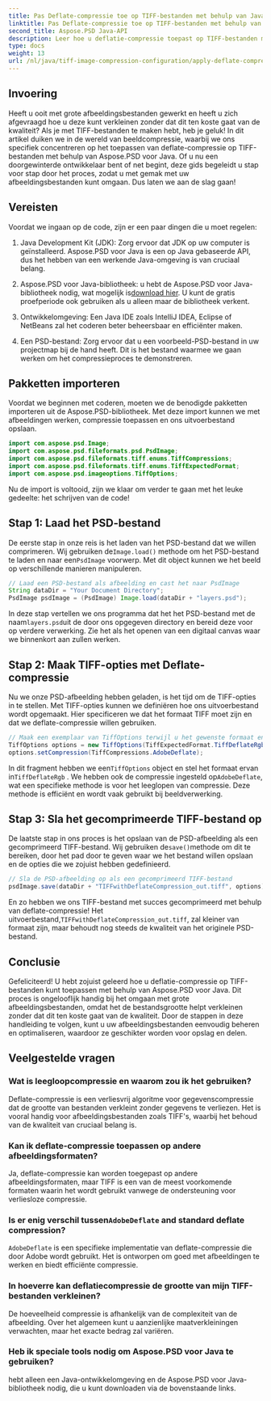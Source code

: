 ```yaml
---
title: Pas Deflate-compressie toe op TIFF-bestanden met behulp van Java
linktitle: Pas Deflate-compressie toe op TIFF-bestanden met behulp van Java
second_title: Aspose.PSD Java-API
description: Leer hoe u deflatie-compressie toepast op TIFF-bestanden met behulp van Aspose.PSD voor Java. Volg onze stapsgewijze handleiding om de bestandsgrootte efficiënt te verkleinen zonder kwaliteitsverlies.
type: docs
weight: 13
url: /nl/java/tiff-image-compression-configuration/apply-deflate-compression-tiff-files/
---
```

## Invoering

Heeft u ooit met grote afbeeldingsbestanden gewerkt en heeft u zich afgevraagd hoe u deze kunt verkleinen zonder dat dit ten koste gaat van de kwaliteit? Als je met TIFF-bestanden te maken hebt, heb je geluk! In dit artikel duiken we in de wereld van beeldcompressie, waarbij we ons specifiek concentreren op het toepassen van deflate-compressie op TIFF-bestanden met behulp van Aspose.PSD voor Java. Of u nu een doorgewinterde ontwikkelaar bent of net begint, deze gids begeleidt u stap voor stap door het proces, zodat u met gemak met uw afbeeldingsbestanden kunt omgaan. Dus laten we aan de slag gaan!

## Vereisten

Voordat we ingaan op de code, zijn er een paar dingen die u moet regelen:

1. Java Development Kit (JDK): Zorg ervoor dat JDK op uw computer is geïnstalleerd. Aspose.PSD voor Java is een op Java gebaseerde API, dus het hebben van een werkende Java-omgeving is van cruciaal belang.
   
2.  Aspose.PSD voor Java-bibliotheek: u hebt de Aspose.PSD voor Java-bibliotheek nodig, wat mogelijk is[download hier](https://releases.aspose.com/psd/java/). U kunt de gratis proefperiode ook gebruiken als u alleen maar de bibliotheek verkent.

3. Ontwikkelomgeving: Een Java IDE zoals IntelliJ IDEA, Eclipse of NetBeans zal het coderen beter beheersbaar en efficiënter maken.

4. Een PSD-bestand: Zorg ervoor dat u een voorbeeld-PSD-bestand in uw projectmap bij de hand heeft. Dit is het bestand waarmee we gaan werken om het compressieproces te demonstreren.

## Pakketten importeren

Voordat we beginnen met coderen, moeten we de benodigde pakketten importeren uit de Aspose.PSD-bibliotheek. Met deze import kunnen we met afbeeldingen werken, compressie toepassen en ons uitvoerbestand opslaan.

```java
import com.aspose.psd.Image;
import com.aspose.psd.fileformats.psd.PsdImage;
import com.aspose.psd.fileformats.tiff.enums.TiffCompressions;
import com.aspose.psd.fileformats.tiff.enums.TiffExpectedFormat;
import com.aspose.psd.imageoptions.TiffOptions;
```

Nu de import is voltooid, zijn we klaar om verder te gaan met het leuke gedeelte: het schrijven van de code!

## Stap 1: Laad het PSD-bestand

 De eerste stap in onze reis is het laden van het PSD-bestand dat we willen comprimeren. Wij gebruiken de`Image.load()` methode om het PSD-bestand te laden en naar een`PsdImage` voorwerp. Met dit object kunnen we het beeld op verschillende manieren manipuleren.

```java
// Laad een PSD-bestand als afbeelding en cast het naar PsdImage
String dataDir = "Your Document Directory";
PsdImage psdImage = (PsdImage) Image.load(dataDir + "layers.psd");
```

 In deze stap vertellen we ons programma dat het het PSD-bestand met de naam`layers.psd`uit de door ons opgegeven directory en bereid deze voor op verdere verwerking. Zie het als het openen van een digitaal canvas waar we binnenkort aan zullen werken.

## Stap 2: Maak TIFF-opties met Deflate-compressie

Nu we onze PSD-afbeelding hebben geladen, is het tijd om de TIFF-opties in te stellen. Met TIFF-opties kunnen we definiëren hoe ons uitvoerbestand wordt opgemaakt. Hier specificeren we dat het formaat TIFF moet zijn en dat we deflate-compressie willen gebruiken.

```java
// Maak een exemplaar van TiffOptions terwijl u het gewenste formaat en de gewenste compressie opgeeft
TiffOptions options = new TiffOptions(TiffExpectedFormat.TiffDeflateRgb);
options.setCompression(TiffCompressions.AdobeDeflate);
```

 In dit fragment hebben we een`TiffOptions` object en stel het formaat ervan in`TiffDeflateRgb` . We hebben ook de compressie ingesteld op`AdobeDeflate`, wat een specifieke methode is voor het leeglopen van compressie. Deze methode is efficiënt en wordt vaak gebruikt bij beeldverwerking.

## Stap 3: Sla het gecomprimeerde TIFF-bestand op

 De laatste stap in ons proces is het opslaan van de PSD-afbeelding als een gecomprimeerd TIFF-bestand. Wij gebruiken de`save()`methode om dit te bereiken, door het pad door te geven waar we het bestand willen opslaan en de opties die we zojuist hebben gedefinieerd.

```java
// Sla de PSD-afbeelding op als een gecomprimeerd TIFF-bestand
psdImage.save(dataDir + "TIFFwithDeflateCompression_out.tiff", options);
```

 En zo hebben we ons TIFF-bestand met succes gecomprimeerd met behulp van deflate-compressie! Het uitvoerbestand,`TIFFwithDeflateCompression_out.tiff`, zal kleiner van formaat zijn, maar behoudt nog steeds de kwaliteit van het originele PSD-bestand.

## Conclusie

Gefeliciteerd! U hebt zojuist geleerd hoe u deflatie-compressie op TIFF-bestanden kunt toepassen met behulp van Aspose.PSD voor Java. Dit proces is ongelooflijk handig bij het omgaan met grote afbeeldingsbestanden, omdat het de bestandsgrootte helpt verkleinen zonder dat dit ten koste gaat van de kwaliteit. Door de stappen in deze handleiding te volgen, kunt u uw afbeeldingsbestanden eenvoudig beheren en optimaliseren, waardoor ze geschikter worden voor opslag en delen.

## Veelgestelde vragen

### Wat is leegloopcompressie en waarom zou ik het gebruiken?
Deflate-compressie is een verliesvrij algoritme voor gegevenscompressie dat de grootte van bestanden verkleint zonder gegevens te verliezen. Het is vooral handig voor afbeeldingsbestanden zoals TIFF's, waarbij het behoud van de kwaliteit van cruciaal belang is.

### Kan ik deflate-compressie toepassen op andere afbeeldingsformaten?
Ja, deflate-compressie kan worden toegepast op andere afbeeldingsformaten, maar TIFF is een van de meest voorkomende formaten waarin het wordt gebruikt vanwege de ondersteuning voor verliesloze compressie.

###  Is er enig verschil tussen`AdobeDeflate` and standard deflate compression?
`AdobeDeflate` is een specifieke implementatie van deflate-compressie die door Adobe wordt gebruikt. Het is ontworpen om goed met afbeeldingen te werken en biedt efficiënte compressie.

### In hoeverre kan deflatiecompressie de grootte van mijn TIFF-bestanden verkleinen?
De hoeveelheid compressie is afhankelijk van de complexiteit van de afbeelding. Over het algemeen kunt u aanzienlijke maatverkleiningen verwachten, maar het exacte bedrag zal variëren.

### Heb ik speciale tools nodig om Aspose.PSD voor Java te gebruiken?
hebt alleen een Java-ontwikkelomgeving en de Aspose.PSD voor Java-bibliotheek nodig, die u kunt downloaden via de bovenstaande links.
